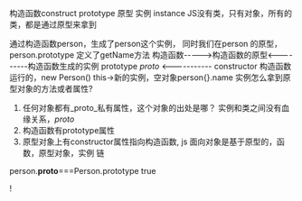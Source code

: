 构造函数construct
prototype 原型
实例 instance
JS没有类，只有对象，所有的类，都是通过原型来拿到

通过构造函数person，生成了person这个实例，
同时我们在person 的原型，person.prototype
定义了getName方法
构造函数----->构造函数的原型<---------构造函数生成的实例
     prototype               _proto_
            <-----------
    constructor
构造函数 运行的，new Person()  this->新的实例，空对象person{}.name
实例怎么拿到原型对象的方法或者属性?
1. 任何对象都有_proto_私有属性，这个对象的出处是哪？
实例和类之间没有血缘关系，_proto_
2. 构造函数有prototype属性
3. 原型对象上有constructor属性指向构造函数,
js 面向对象是基于原型的，函数，原型对象，实例
链

person.__proto__===Person.prototype
true



!